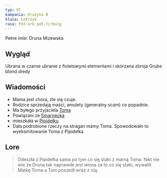```yaml
---
typ: PC
kampania: Drużyna B
klasa: Łotrzyk
rasa: Pół-ork pół-firbolg
---
```

Pełne imie: Druna Mizewska
## Wygląd
Ubrana w czarne ubranie z fioletowymi elementami i skórzana zbroja
Grube blond dredy
## Wiadomości
- Mama jest chora, źle się czuje. 
- Rodzice sprzedają maści, amulety (generalny scam) co popadnie.
- Ma byłego przyjaciela [Toma](../NPC/Tom%20Muzeltof.md)
- Powiązani ze [Smarnecka](../organizacje/Smarnecka.md)
- mieszkała w [Pipidełku](../lokacje/Pipide%C5%82ko.md).
- Dała podrobione rzeczy na stragan mamy Toma. Spowodowało to wyeksmitowanie Toma z Pipidełka
## Lore

>Odeszła z Pipidełka sama po tym co się stało z mamą Toma. Nikt nie wie że Druna tak naprawde jest winna za to co się stało, wywalili Matkę Toma a Tom poszedł wraz z nią.
